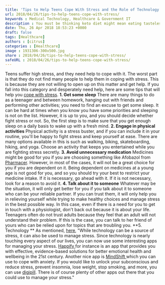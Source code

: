 ```yaml
---
title: 'Tips to Help Teens Cope With Stress and the Role of Technology'
url: 2018/04/26/tips-to-help-teens-cope-with-stress/
keywords : Medical Technology, Healthcare & Government IT
description : You must be thinking keto diet might mean eating tasteless boring food. Well, it’s not true. Keto is a complete diet. You can eat so many foods to meet your macros. There are many types of foods and dishes you can make to hit your daily fat, protein and carbs intake;
date: Thu, 26 Apr 2018 18:53:23 +0000
draft: false
tags: [Healthcare]
authors : [citrus]
categories : [Healthcare]
image : 1931306-300x500.jpg
share : 2018/04/26/tips-to-help-teens-cope-with-stress/
safeURL : 2018/04/26/tips-to-help-teens-cope-with-stress/
---
```


Teens suffer high stress, and they need help to cope with it. The worst part is that they do not find many people to help them in coping with stress. This is because they are not willing to open up on this matter and get help. If you fall into this category and desperately need help, here are some tips that will help you [cope with stress](https://www.healthxchange.sg/wellness/mental-health/tips-cope-stress). **1\. Get some sleep** There are many things to do as a teenager and between homework, hanging out with friends and performing other activities; you need to find an excuse to get some sleep. It can be hard at times when you know you have some priorities and sleeping is not on the list. However, it is up to you, and you should decide whether fight stress or not. So, the first step is to make sure that you get enough sleep on a daily basis to wake up with a fresh mind. **2\. Engage in physical activities** Physical activity is a stress buster, and if you can include it in your routine, you'll be happy to fight stress and keep yourself at ease. There are many options available in this is such as walking, biking, skateboarding, hiking, and yoga. Choose an activity that keeps you entertained while you are fighting stress secretly. **3\. Avoid unnecessary medication** Medicines might be good for you if you are choosing something like Afobazol from [Pharmacer](https://pharmacer.com). However, in most of the cases, it will not be a great choice for you if you are dependent on it. Being dependent on medicines at a young age is not good for you, and so you should try your best to restrict your medicine intake. If it is necessary, go ahead with it. If it is not necessary, look for a reason to avoid it. **4\. Talk about it to someone** Whatever may be the situation, it will only get better for you if you talk about it to someone who can be your reliable partner. If you can trust them, it will only help you in relieving yourself while trying to make healthy choices and manage stress in the best possible way. In this case, even if there is a need for you to get in touch with a physiologist, don't back out because it is about your life. Teenagers often do not trust adults because they feel that an adult will not understand their problem. If this is the case, you can talk to her friend of yours who can be relied upon for topics that are troubling you. **5\. Technology ** As mentioned, [here](https://www.healthcareguys.com/2017/07/04/8-simple-tips-including-technology-on-how-to-relieve-stress-while-at-work/), "While technology can be a source of stress, it can also be used to manage stress. Since technology is nearly touching every aspect of our lives, you can now use some interesting apps for managing your stress. [Happify ](https://my.happify.com/)for instance is an app that provides you with effective, evidence-based solutions for better emotional health and wellbeing in the 21st century. Another nice app is [MindShift ](https://www.anxietybc.com/resources/mindshift-app)which you can use to cope with anxiety. If you would like to unlock your subconscious and reduce stress, prevent insomnia, lose weight, stop smoking, and more, you can use [digipill](http://digipill.com/). There is of course plenty of other apps out there that you could use to manage your stress."